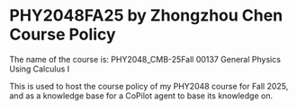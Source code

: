 # PHY2048FA25 by Zhongzhou Chen Course Policy
The name of the course is:
PHY2048_CMB-25Fall 00137 General Physics Using Calculus I

This is used to host the course policy of my PHY2048 course for Fall 2025, and as a knowledge base for a CoPilot agent to base its knowledge on.

